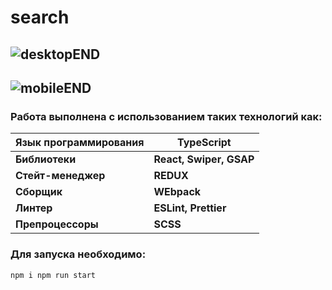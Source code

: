 # search
![desktopEND](https://github.com/user-attachments/assets/e235e836-f452-42a0-bf2b-8259802270e0)
--------------------------------------------------------------
![mobileEND](https://github.com/user-attachments/assets/db5615a9-dc32-4650-9122-05dbfea91ff1)
--------------------------------------------------------------
### Работа выполнена с использованием таких технологий как:

| **Язык программирования** | **TypeScript**          |
| ------------------------- | --------------------------- |
| **Библиотеки**            | **React, Swiper, GSAP** |
| **Стейт-менеджер**        | **REDUX**               |
| **Сборщик**               | **WEbpack**             |
| **Линтер**                | **ESLint, Prettier**    |
| **Препроцессоры**         | **SCSS**                |

### Для запуска необходимо:
```
npm i npm run start
```

